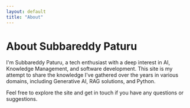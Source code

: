```yaml
---
layout: default
title: "About"
---
```


# About Subbareddy Paturu

I'm Subbareddy Paturu, a tech enthusiast with a deep interest in AI, Knowledge Management, and software development. This site is my attempt to share the knowledge I've gathered over the years in various domains, including Generative AI, RAG solutions, and Python.

Feel free to explore the site and get in touch if you have any questions or suggestions.
